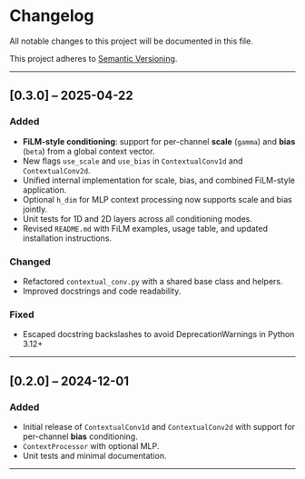 # Changelog

All notable changes to this project will be documented in this file.

This project adheres to [Semantic Versioning](https://semver.org/).

---

## [0.3.0] – 2025-04-22

### Added
- **FiLM-style conditioning**: support for per-channel **scale** (`gamma`) and **bias** (`beta`) from a global context vector.
- New flags `use_scale` and `use_bias` in `ContextualConv1d` and `ContextualConv2d`.
- Unified internal implementation for scale, bias, and combined FiLM-style application.
- Optional `h_dim` for MLP context processing now supports scale and bias jointly.
- Unit tests for 1D and 2D layers across all conditioning modes.
- Revised `README.md` with FiLM examples, usage table, and updated installation instructions.

### Changed
- Refactored `contextual_conv.py` with a shared base class and helpers.
- Improved docstrings and code readability.

### Fixed
- Escaped docstring backslashes to avoid DeprecationWarnings in Python 3.12+

---

## [0.2.0] – 2024-12-01

### Added
- Initial release of `ContextualConv1d` and `ContextualConv2d` with support for per-channel **bias** conditioning.
- `ContextProcessor` with optional MLP.
- Unit tests and minimal documentation.

---

